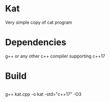 # Kat
Very simple copy of cat program

# Dependencies
g++ or any other c++ compiler supporting c++17

# Build
```shell
```
g++ kat.cpp -o kat -std="c++17" -O3
